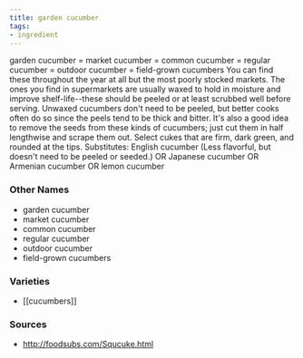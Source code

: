 ```yaml
---
title: garden cucumber
tags:
- ingredient
---
```

garden cucumber = market cucumber = common cucumber = regular cucumber = outdoor cucumber = field-grown cucumbers You can find these throughout the year at all but the most poorly stocked markets. The ones you find in supermarkets are usually waxed to hold in moisture and improve shelf-life--these should be peeled or at least scrubbed well before serving. Unwaxed cucumbers don't need to be peeled, but better cooks often do so since the peels tend to be thick and bitter. It's also a good idea to remove the seeds from these kinds of cucumbers; just cut them in half lengthwise and scrape them out. Select cukes that are firm, dark green, and rounded at the tips. Substitutes: English cucumber (Less flavorful, but doesn't need to be peeled or seeded.) OR Japanese cucumber OR Armenian cucumber OR lemon cucumber

### Other Names

* garden cucumber
* market cucumber
* common cucumber
* regular cucumber
* outdoor cucumber
* field-grown cucumbers

### Varieties

* [[cucumbers]]

### Sources
* http://foodsubs.com/Squcuke.html
